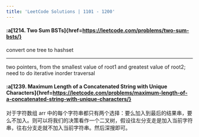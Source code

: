 ```yaml
---
title: 'LeetCode Solutions | 1101 - 1200'
---
```


#### :a[1214. Two Sum BSTs]{href=https://leetcode.com/problems/two-sum-bsts/}

convert one tree to hashset

---

two pointers, from the smallest value of root1 and greatest value of root2; need to do iterative inorder traversal

#### :a[1239. Maximum Length of a Concatenated String with Unique Characters]{href=https://leetcode.com/problems/maximum-length-of-a-concatenated-string-with-unique-characters/}

对于字符数组 arr 中的每个字符串都只有两个选择：要么加入到最后的结果串，要么不加入。则可以将我们的决策看作一个二叉树，假设往左分支走是加入当前字符串，往右分支走就不加入当前字符串。然后深搜即可。

